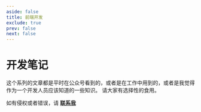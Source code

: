 ```yaml
---
aside: false
title: 前端开发
exclude: true
prev: false
next: false
---
```


# 开发笔记

这个系列的文章都是平时在公众号看到的，或者是在工作中用到的，或者是我觉得作为一个开发人员应该知道的一些知识。 请大家有选择性的食用。

如有侵权或者错误，请 [**联系我**](mailto:wanghy1984@gmail.com)

<script setup>
import { data } from '../../.vitepress/theme/page_development.data';
import OrderedList from '../../.vitepress/theme/components/OrderedList.vue';
</script>

<OrderedList :data="data"></OrderedList>
